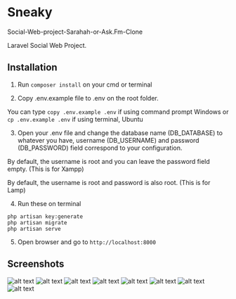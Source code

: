 # Sneaky

Social-Web-project-Sarahah-or-Ask.Fm-Clone

Laravel Social Web Project.
## Installation

1. Run ```composer install``` on your cmd or terminal

2. Copy .env.example file to .env on the root folder.

You can type ``copy .env.example .env`` if using command prompt Windows or ``cp .env.example .env`` if using terminal, Ubuntu

3. Open your .env file and change the database name (DB_DATABASE) to whatever you have, username (DB_USERNAME) and password (DB_PASSWORD) field correspond to your configuration. 

By default, the username is root and you can leave the password field empty. (This is for Xampp) 

By default, the username is root and password is also root. (This is for Lamp)

4. Run these on terminal
```
php artisan key:generate
php artisan migrate
php artisan serve
```
5. Open browser and go to `http://localhost:8000`
## Screenshots

![alt text](http://social.kichall.com/public/sc/33303254_1659389370775842_8362521025774092288_n.png)
![alt text](http://social.kichall.com/public/sc/33313952_1659390094109103_8304162955776229376_n.png)
![alt text](http://social.kichall.com/public/sc/Capture.PNG)
![alt text](http://social.kichall.com/public/sc/33377697_1659390047442441_7215318089733242880_n.png)
![alt text](http://social.kichall.com/public/sc/33380543_1659390040775775_597618319549267968_n.png)
![alt text](http://social.kichall.com/public/sc/33423414_1659390084109104_7872703791194177536_n.png)
![alt text](http://social.kichall.com/public/sc/33429060_1659390057442440_6734936172453167104_n.png)
![alt text](http://social.kichall.com/public/sc/33592458_1659390070775772_3376006768973840384_n.png)
